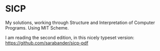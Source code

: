 # SICP
My solutions, working through Structure and Interpretation of Computer Programs. Using MIT Scheme.

I am reading the second edition, in this nicely typeset version: https://github.com/sarabander/sicp-pdf

